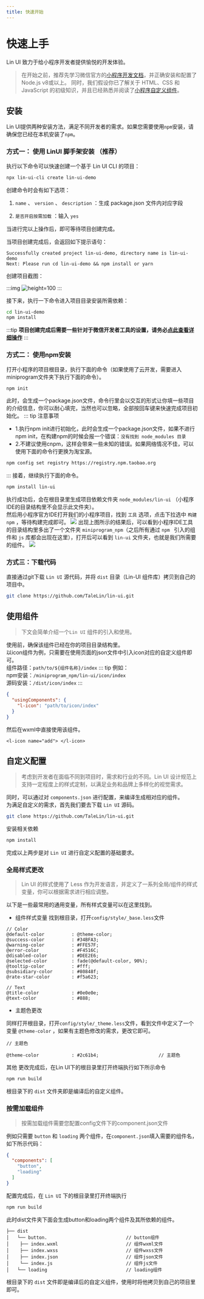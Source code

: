 ```yaml
---
title: 快速开始
---
```


# <H2Icon />快速上手

Lin UI 致力于给小程序开发者提供愉悦的开发体验。
> 在开始之前，推荐先学习微信官方的[小程序开发文档][1]，并正确安装和配置了 Node.js v8或以上。 同时，我们假设你已了解关于 HTML、CSS 和 JavaScript 的初级知识，并且已经熟悉并阅读了[小程序自定义组件][3]。

## 安装

Lin UI提供两种安装方法，满足不同开发者的需求。如果您需要使用`npm`安装，请确保您已经在本机安装了`npm`。

### 方式一： 使用 LinUI 脚手架安装 （推荐）

执行以下命令可以快速创建一个基于 Lin UI CLI 的项目：

```bash
npx lin-ui-cli create lin-ui-demo
```
创建命令时会有如下选项：


1. `name` 、 `version` 、 `description` ：生成 package.json 文件内对应字段

2. `是否开启按需加载` ：输入 `yes`

当进行完以上操作后，即可等待项目创建完成。

当项目创建完成后，会返回如下提示语句：

```
Successfully created project lin-ui-demo, directory name is lin-ui-demo
Next: Please run cd lin-ui-demo && npm install or yarn
```

创建项目截图：

:::img
![height=100](https://cdn.talelin.com/20201217174617.png)
:::

接下来，执行一下命令进入项目目录安装所需依赖：

```bash
cd lin-ui-demo
npm install
```

:::tip
**项目创建完成后需要一些针对于微信开发者工具的设置，请务必[点此查看详细操作](/cli/#微信开发者工具设置)**
:::

### 方式二： 使用npm安装

打开小程序的项目根目录，执行下面的命令（如果使用了云开发，需要进入miniprogram文件夹下执行下面的命令）。

```sh
npm init
```
此时，会生成一个package.json文件，命令行里会以交互的形式让你填一些项目的介绍信息，你可以耐心填完，当然也可以忽略，全部按回车键来快速完成项目初始化。
::: tip 注意事项
- 1.执行npm init进行初始化，此时会生成一个package.json文件，如果不进行npm init，在构建npm的时候会报一个错误：`没有找到 node_modules 目录`
- 2.不建议使用cnpm，这样会带来一些未知的错误。如果网络情况不佳，可以使用下面的命令行更换为淘宝源。
```bash
npm config set registry https://registry.npm.taobao.org 
```
:::
接着，继续执行下面的命令。
```sh
npm install lin-ui
```

执行成功后，会在根目录里生成项目依赖文件夹 `node_modules/lin-ui` （小程序IDE的目录结构里不会显示此文件夹）。
<br/>
然后用小程序官方IDE打开我们的小程序项目，找到 `工具` 选项，点击下拉选中 `构建npm` ，等待构建完成即可。
<img-wrapper>
  <img src="/screenshots/start/YUdIR2E3ME5weEZEa3ErKzdJRGVNckFIWUZrS0ZKeWNOUnpxSXh5MlRKQU9Jakh6WnRXenVRPT0.png">
</img-wrapper>
出现上图所示的结果后，可以看到小程序IDE工具的目录结构里多出了一个文件夹 `miniprogram_npm`（之后所有通过 `npm ` 引入的组件和 `js` 库都会出现在这里），打开后可以看到 `lin-ui` 文件夹，也就是我们所需要的组件。
<img-wrapper>
  <img src="/screenshots/start/YUdIR2E3ME5weEVCVEZMbkRGRHZaRWdTWE9UMzd1Y3ZkN2dHUjBHY2xSS1daZjl0QTkvOVVBPT0.png">
</img-wrapper>

### 方式三：下载代码

直接通过git下载  `Lin UI`  源代码，并将 `dist` 目录（Lin-UI 组件库）拷贝到自己的项目中。

```sh
git clone https://github.com/TaleLin/lin-ui.git
```

## 使用组件
> 下文会简单介绍一个`Lin UI` 组件的引入和使用。

使用前，确保该组件已经在你的项目目录结构里。
<br />
以icon组件为例，只需要在使用页面的json文件中引入icon对应的自定义组件即可。
<br />
组件路径：`path/to/${组件名称}/index`
::: tip
例如：
<br/>
npm安装：`/miniprogram_npm/lin-ui/icon/index`
<br />
源码安装：`/dist/icon/index`
:::

```json
{
  "usingComponents": {
    "l-icon": "path/to/icon/index"
  }
}
```

然后在wxml中直接使用该组件。
```wxml
<l-icon name="add"> </l-icon>
```

## 自定义配置

> 考虑到开发者在面临不同到项目时，需求和行业的不同。Lin UI 设计规范上支持一定程度上的样式定制，以满足业务和品牌上多样化的视觉需求。

同时，可以通过对 `components.json` 进行配置，来编译生成相对应的组件。
<br />
为满足自定义的需求，首先我们要去下载 `Lin UI` 源码。

```sh
git clone https://github.com/TaleLin/lin-ui.git
```
安装相关依赖

```sh
npm install
```

完成以上两步是对 `Lin UI` 进行自定义配置的基础要求。

### 全局样式更改
> Lin UI 的样式使用了 Less 作为开发语言，并定义了一系列全局/组件的样式变量，你可以根据需求进行相应调整。

以下是一些最常用的通用变量，所有样式变量可以在这里找到。

 - 组件样式变量
找到根目录，打开`config/style/_base.less`文件

```less
// Color 
@default-color          : @theme-color;
@success-color          : #34BFA3;
@warning-color          : #FFE57F;
@error-color            : #F4516C;
@disabled-color         : #DEE2E6;
@selected-color         : fade(@default-color, 90%);
@tooltip-color          : #fff;
@subsidiary-color       : #80848f;
@rate-star-color        : #f5a623;

// Text
@title-color            : #0e0e0e;
@text-color             : #888;

```
 
- 主题色更改

同样打开根目录，打开`config/style/_theme.less`文件，看到文件中定义了一个变量 `@theme-color` ，如果有主题色修改的需求，更改它即可。
```less
// 主题色

@theme-color            : #2c61b4;                      // 主题色

```

其他
更改完成后，在Lin UI下的根目录里打开终端执行如下所示命令

```bash
npm run build
```

根目录下的 `dist` 文件夹即是编译后的自定义组件。

### 按需加载组件

> 按需加载组件需要您配置config文件下的component.json文件

例如只需要 `button` 和 `loading` 两个组件，在`component.json`填入需要的组件名，如下所示代码：

```json
{
  "components": [
    "button",
    "loading"
  ]
}
```

配置完成后，在 `Lin UI` 下的根目录里打开终端执行

```bash
npm run build
```

此时dist文件夹下面会生成button和loading两个组件及其所依赖的组件。

``` 
├── dist
│   └── button.                             // button组件
│    ├── index.wxml                         // 组件wxml文件
│    ├── index.wxss                         // 组件wxss文件
│    ├── index.json                         // 组件json文件
│    └── index.js                           // 组件js文件
│   └── loading                             // loading组件
```
根目录下的 `dist` 文件即是编译后的自定义组件，使用时将他拷贝到自己的项目里即可。


  [1]: https://developers.weixin.qq.com/miniprogram/dev/index.html?t=18101612
  [2]: http://es6.ruanyifeng.com/
  [3]: https://developers.weixin.qq.com/miniprogram/dev/framework/custom-component/

<RightMenu />